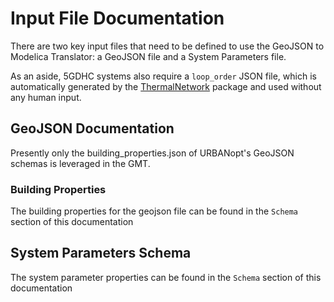 # Input File Documentation

There are two key input files that need to be defined to use the GeoJSON to Modelica Translator: a GeoJSON file and
a System Parameters file.

As an aside, 5GDHC systems also require a `loop_order` JSON file, which is automatically generated by the [ThermalNetwork](https://nrel.github.io/ThermalNetwork/) package and used without any human input.

## GeoJSON Documentation

Presently only the building_properties.json of URBANopt's GeoJSON schemas is leveraged in the GMT.

### Building Properties

The building properties for the geojson file can be found in the `Schema` section of this documentation

## System Parameters Schema

The system parameter properties can be found in the `Schema` section of this documentation

